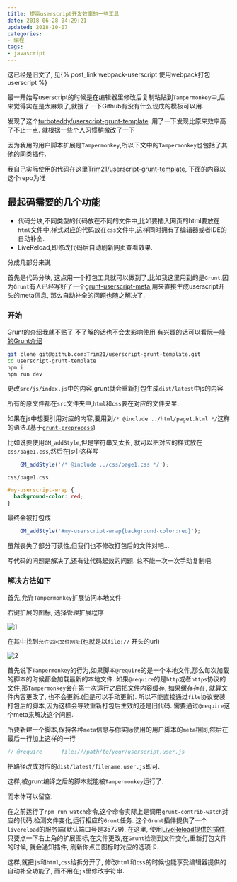 ```yaml
---
title: 提高userscript开发效率的一些工具
date: 2018-06-28 04:29:21
updated: 2018-10-07
categories:
- 编程
tags:
- javascript
---
```


这已经是旧文了, 见{% post_link webpack-userscript 使用webpack打包userscript %}

最一开始写userscript的时候是在编辑器里修改后复制粘贴到`Tampermonkey`中,后来觉得实在是太麻烦了,就搜了一下Github有没有什么现成的模板可以用.

<!-- more -->

发现了这个[turboteddy/userscript-grunt-template](https://github.com/turboteddy/userscript-grunt-template). 用了一下发现比原来效率高了不止一点. 就根据一些个人习惯稍微改了一下

因为我用的用户脚本扩展是`Tampermonkey`,所以下文中的`Tampermonkey`也包括了其他的同类插件.

我自己实际使用的代码在这里[Trim21/userscript-grunt-template](https://github.com/Trim21/userscript-grunt-template), 下面的内容以这个repo为准

## 最起码需要的几个功能

- 代码分块,不同类型的代码放在不同的文件中,比如要插入网页的html要放在`html`文件中,样式对应的代码放在`css`文件中,这样同时拥有了编辑器或者IDE的自动补全.
- LiveReload,即修改代码后自动刷新网页查看效果.

分成几部分来说

首先是代码分块, 这点用一个打包工具就可以做到了,比如我这里用到的是`Grunt`,因为`Grunt`有人已经写好了一个[grunt-userscript-meta](https://github.com/Zod-/grunt-userscript-meta),用来直接生成userscript开头的meta信息, 那么自动补全的问题也随之解决了.

### 开始

Grunt的介绍我就不贴了 不了解的话也不会太影响使用 有兴趣的话可以看[阮一峰的Grunt介绍](https://javascript.ruanyifeng.com/tool/grunt.html)

```bash
git clone git@github.com:Trim21/userscript-grunt-template.git
cd userscript-grunt-template
npm i
npm run dev
```

更改`src/js/index.js`中的内容,grunt就会重新打包生成`dist/latest`中js的内容

所有的原文件都在`src`文件夹中,`html`和`css`要在对应的文件夹里.

如果在js中想要引用对应的内容,要用到`/* @include ../html/page1.html */`这样的语法.(基于[`grunt-preprocess`](https://github.com/jsoverson/grunt-preprocess))

比如说要使用`GM_addStyle`,但是字符串又太长, 就可以把对应的样式放在`css/page1.css`,然后在js中这样写

```javascript
    GM_addStyle('/* @include ../css/page1.css */');
```

`css/page1.css`

```css
#my-userscript-wrap {
  background-color: red;
}
```

最终会被打包成

```javascript
    GM_addStyle('#my-userscript-wrap{background-color:red}');
```

虽然丧失了部分可读性,但我们也不修改打包后的文件对吧...

写代码的问题是解决了,还有让代码起效的问题. 总不能一次一次手动复制吧.

### 解决方法如下

首先,允许`Tampermonkey`扩展访问本地文件

右键扩展的图标, 选择管理扩展程序

![1](https://ws1.sinaimg.cn/large/bd69bf14ly1fsqd1me9o7j205a05fdfu.jpg)

在其中找到`允许访问文件网址`(也就是以`file://` 开头的url)

![2](https://ws1.sinaimg.cn/large/bd69bf14ly1fsqd0vt6d5j20je0kujt9.jpg)

首先说下`Tampermonkey`的行为,如果脚本`@require`的是一个本地文件,那么每次加载的脚本的时候都会加载最新的本地文件. 如果`@require`的是`http`或者`https`协议的文件,那`Tampermonkey`会在第一次运行之后把文件内容缓存, 如果缓存存在, 就算文件内容更改了, 也不会更新.(但是可以手动更新). 所以不能直接通过`file`协议安装打包后的脚本,因为这样会导致重新打包后生效的还是旧代码. 需要通过`@require`这个meta来解决这个问题.

所要新建一个脚本,保持各种`meta`信息与你实际使用的用户脚本的`meta`相同,然后在最后一行加上这样的一行

```javascript
// @require      file:///path/to/your/userscript.user.js
```

把路径改成对应的`dist/latest/filename.user.js`即可.

这样,被grunt编译之后的脚本就能被`Tampermonkey`运行了.

而本体可以留空.

在之前运行了`npm run watch`命令,这个命令实际上是调用`grunt-contrib-watch`对应的代码,检测文件变化,运行相应的`Grunt`任务. 这个`Grunt`插件提供了一个`livereload`的服务端(默认端口号是35729), 在这里, 使用[LiveReload提供的插件](https://chrome.google.com/webstore/detail/jnihajbhpnppcggbcgedagnkighmdlei). 只要点一下右上角的扩展图标,在文件更改,在`Grunt`检测到文件变化,重新打包文件的时候, 就会通知插件, 刷新你点击图标时对应的选项卡.

这样,就把`js`和`html`,`css`给拆分开了, 修改`html`和`css`的时候也能享受编辑器提供的自动补全功能了, 而不用在`js`里修改字符串.
